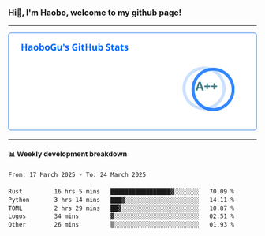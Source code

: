 <!--<h2 align="center"> Hi👋, I'm Haobo, welcome to my github page! </h2>-->
### Hi👋, I'm Haobo, welcome to my github page!
-------

<img href="https://github.com/HaoboGu" src="assets/stats.svg" alt="github stats" /> 

-------

#### 📊 **Weekly development breakdown**
<!--START_SECTION:waka-->

```txt
From: 17 March 2025 - To: 24 March 2025

Rust         16 hrs 5 mins   █████████████████▓░░░░░░░   70.09 %
Python       3 hrs 14 mins   ███▓░░░░░░░░░░░░░░░░░░░░░   14.11 %
TOML         2 hrs 29 mins   ██▓░░░░░░░░░░░░░░░░░░░░░░   10.87 %
Logos        34 mins         ▓░░░░░░░░░░░░░░░░░░░░░░░░   02.51 %
Other        26 mins         ▒░░░░░░░░░░░░░░░░░░░░░░░░   01.93 %
```

<!--END_SECTION:waka-->
<!--
backup url: https://github-readme-status-dusky-ten.vercel.app/api?username=HaoboGu&count_private=true&show_icons=true&theme=transparent&border_color=2f80ed
-->
<!--
**HaoboGu/HaoboGu** is a ✨ _special_ ✨ repository because its `README.md` (this file) appears on your GitHub profile.

Here are some ideas to get you started:

- 🔭 I’m currently working on AI-assisted programming tools
- 🌱 I’m currently learning ...
- 👯 I’m looking to collaborate on ...
- 🤔 I’m looking for help with ...
- 💬 Ask me about ...
- 📫 How to reach me: ...
- 😄 Pronouns: ...
- ⚡ Fun fact: ...
-->
